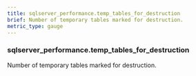 ```yaml
---
title: sqlserver_performance.temp_tables_for_destruction
brief: Number of temporary tables marked for destruction.
metric_type: gauge
---
```

### sqlserver_performance.temp_tables_for_destruction

Number of temporary tables marked for destruction.